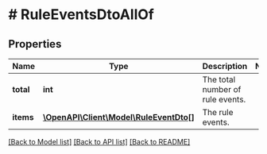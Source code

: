 # # RuleEventsDtoAllOf

## Properties

Name | Type | Description | Notes
------------ | ------------- | ------------- | -------------
**total** | **int** | The total number of rule events. |
**items** | [**\OpenAPI\Client\Model\RuleEventDto[]**](RuleEventDto.md) | The rule events. |

[[Back to Model list]](../../README.md#models) [[Back to API list]](../../README.md#endpoints) [[Back to README]](../../README.md)
